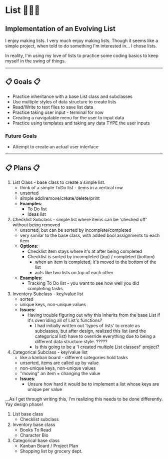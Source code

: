 # List 👩🏻‍💻
## Implementation of an Evolving List

I enjoy making lists. I very much enjoy making lists. Though it seems like a simple project, when told to do something I'm interested in... I chose lists.

In reality, I'm using my love of lists to practice some coding basics to keep myself in the swing of things.

---

## 📋 Goals 📋
* Practice inheritance with a base List class and subclasses
* Use multiple styles of data structure to create lists
* Read/Write to text files to save list data
* Practice taking user input - terminal for now
* Creating a navigatable menu for the user to input data
* Practice using templates and taking any data TYPE the user inputs

### Future Goals
* Attempt to create an actual user interface

---

## 📋 Plans 📋
1. List Class - base class to create a simple list.
   - think of a simple ToDo list - items in a vertical row
   - unsorted
   - simple add/remove/create/delete/print
   - __Examples__:
     - To Do list
     - Ideas list
2. Checklist Subclass - simple list where items can be 'checked off' without being removed
   - unsorted, but can be sorted by incomplete/completed
   - very similar to the base class, with added bool assignments to each item
   - __Options__:
     - Checklist item stays where it's at after being completed
     - Checklist is sorted by incompleted (top) / completed (bottom)
       - when an item is completed, it's moved to the bottom of the list
       - acts like two lists on top of each other
   - __Examples__:
     - Tracking To Do list - you want to see how well you did completing tasks
3. Inventory Subclass - key/value list
   - sorted
   - unique keys, non-unique values
   - __Issues__:
     - Having trouble figuring out why this inherits from the base List if it's overriding all of List's functions?
       - I had initially written out 'types of lists' to create as subclasses, but after design, realized this list (and the categorical list) have to override everything due to being a different data structure style. ?????
       - Is this going to be a 'I created multiple List classes!' project?
4. Categorical Subclass - key/value list
   - like a kanban board - different categories hold tasks
   - unsorted, items are called up by value
   - non-unique keys, non-unique values
   - "moving" an item = changing the value
   - __Issues__:
     - Unsure how hard it would be to implement a list whose keys are unique per value

__As I get through writing this, I'm realizing this needs to be done differently. Yay design phase! 
1. List base class
   - Checklist subclass
2. Inventory base class
   - Books To Read 
   - Character Bio 
3. Categorical base class
   - Kanban Board / Project Plan
   - Shopping list by grocery dept.
     
